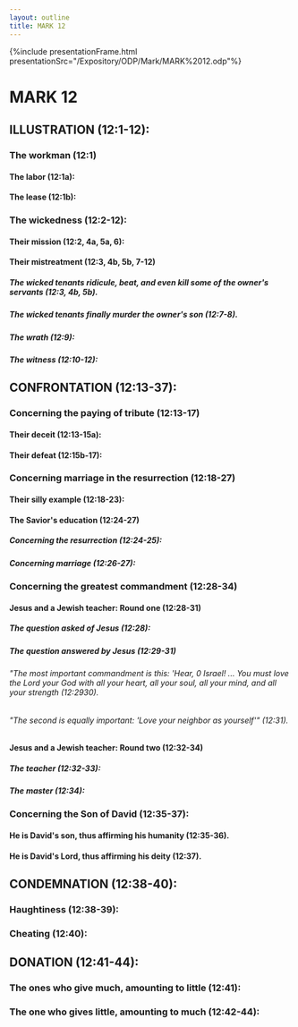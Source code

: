 ```yaml
---
layout: outline
title: MARK 12
---
```

{%include presentationFrame.html presentationSrc="/Expository/ODP/Mark/MARK%2012.odp"%}

# MARK 12
## ILLUSTRATION (12:1-12): 
###  The workman (12:1) 
####  The labor (12:1a): 
####  The lease (12:1b): 
###  The wickedness (12:2-12): 
####  Their mission (12:2, 4a, 5a, 6): 
####  Their mistreatment (12:3, 4b, 5b, 7-12) 
#####  The wicked tenants ridicule, beat, and even kill some of the owner\'s servants (12:3, 4b, 5b). 
#####  The wicked tenants finally murder the owner\'s son (12:7-8). 
#####  The wrath (12:9): 
#####  The witness (12:10-12): 
## CONFRONTATION (12:13-37): 
###  Concerning the paying of tribute (12:13-17) 
####  Their deceit (12:13-15a): 
####  Their defeat (12:15b-17): 
###  Concerning marriage in the resurrection (12:18-27) 
####  Their silly example (12:18-23): 
####  The Savior\'s education (12:24-27) 
#####  Concerning the resurrection (12:24-25): 
#####  Concerning marriage (12:26-27): 
###  Concerning the greatest commandment (12:28-34) 
####  Jesus and a Jewish teacher: Round one (12:28-31) 
#####  The question asked of Jesus (12:28): 
#####  The question answered by Jesus (12:29-31) 
######  \"The most important commandment is this: \'Hear, 0 Israel! \... You must love the Lord your God with all your heart, all your soul, all your mind, and all your strength (12:2930). 
######  \"The second is equally important: \'Love your neighbor as yourself\'\" (12:31). 
####  Jesus and a Jewish teacher: Round two (12:32-34) 
#####  The teacher (12:32-33): 
#####  The master (12:34): 
###  Concerning the Son of David (12:35-37): 
####  He is David\'s son, thus affirming his humanity (12:35-36). 
####  He is David\'s Lord, thus affirming his deity (12:37). 
## CONDEMNATION (12:38-40): 
###  Haughtiness (12:38-39): 
###  Cheating (12:40): 
## DONATION (12:41-44): 
###  The ones who give much, amounting to little (12:41): 
###  The one who gives little, amounting to much (12:42-44): 

